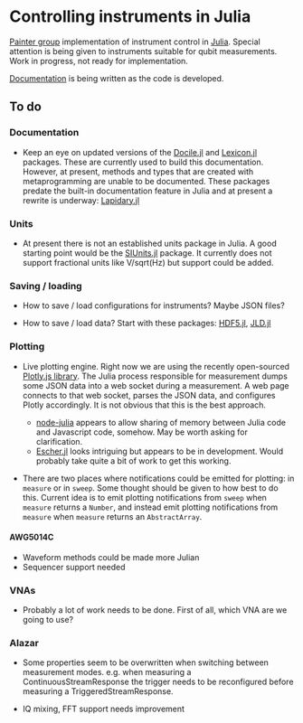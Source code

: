 # Controlling instruments in Julia

[Painter group](http://copilot.caltech.edu) implementation of instrument control in [Julia](https://github.com/julialang/Julia). Special attention is being given to instruments suitable for qubit measurements. Work in progress, not ready for implementation.

[Documentation](https://ajkeller34.github.io/PainterQB.jl/) is being written as the code is developed.

## To do

### Documentation

- Keep an eye on updated versions of the
[Docile.jl](https://github.com/MichaelHatherly/Docile.jl) and
[Lexicon.jl](https://github.com/MichaelHatherly/Lexicon.jl) packages. These
are currently used to build this documentation. However, at present, methods
and types that are created with metaprogramming are unable to be documented.
These packages predate the built-in documentation feature in Julia and at
present a rewrite is underway:
[Lapidary.jl](https://github.com/MichaelHatherly/Lapidary.jl)

### Units

- At present there is not an established units package in Julia. A good starting
point would be the [SIUnits.jl](https://github.com/Keno/SIUnits.jl) package.
It currently does not support fractional units like V/sqrt(Hz) but support
could be added.

### Saving / loading

- How to save / load configurations for instruments? Maybe JSON files?

- How to save / load data? Start with these packages:
[HDF5.jl](https://github.com/JuliaLang/HDF5.jl),
[JLD.jl](https://github.com/JuliaLang/JLD.jl)

### Plotting

- Live plotting engine. Right now we are using the recently open-sourced
[Plotly.js library](https://plot.ly/javascript/). The Julia process
responsible for measurement dumps some JSON data into a web socket during
a measurement. A web page connects to that web socket, parses the JSON data,
and configures Plotly accordingly. It is not obvious that this is the best
approach.
  - [node-julia](https://node-julia.readme.io/) appears to allow sharing of
  memory between Julia code and Javascript code, somehow. May be worth
  asking for clarification.
  - [Escher.jl](http://escher-jl.org/) looks intriguing but appears to be in
  development. Would probably take quite a bit of work to get this working.

- There are two places where notifications could be emitted for plotting:
in `measure` or in `sweep`. Some thought should be given to how best to do this.
Current idea is to emit plotting notifications from `sweep` when `measure`
returns a `Number`, and instead emit plotting notifications from `measure` when
`measure` returns an `AbstractArray`.

#### AWG5014C

- Waveform methods could be made more Julian
- Sequencer support needed

### VNAs

- Probably a lot of work needs to be done. First of all, which VNA are we
going to use?

### Alazar

- Some properties seem to be overwritten when switching between measurement
modes. e.g. when measuring a ContinuousStreamResponse the trigger needs to be
reconfigured before measuring a TriggeredStreamResponse.

- IQ mixing, FFT support needs improvement
